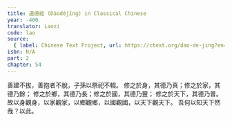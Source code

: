 ```yaml
---
title: 道德經 (Dàodéjīng) in Classical Chinese
year: -400
translator: Laozi
code: lao
source:
  { label: Chinese Text Project, url: https://ctext.org/dao-de-jing?en=off }
isbn: N/A
part: 2
chapter: 54
---
```


善建不拔，善抱者不脫，子孫以祭祀不輟。
修之於身，其德乃真；修之於家，其德乃餘；
修之於鄉，其德乃長；修之於國，其德乃豐；
修之於天下，其德乃普。
故以身觀身，以家觀家，以鄉觀鄉，以國觀國，以天下觀天下。
吾何以知天下然哉？以此。
